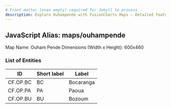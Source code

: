 ```yaml
---
# Front matter (even empty) required for Jekyll to process
description: Explore Ouhampende with FusionCharts Maps – Detailed features for seamless integration. Try now & enhance your data visualization today! 
---
```


## JavaScript Alias: maps/ouhampende

Map Name: Ouham Pende
Dimensions (Width x Height): 600x460

### List of Entities

ID | Short label | Label
---|---|---|
CF.OP.BC|BC|Bocaranga
CF.OP.PA|PA|Paoua
CF.OP.BU|BU|Bozoum

